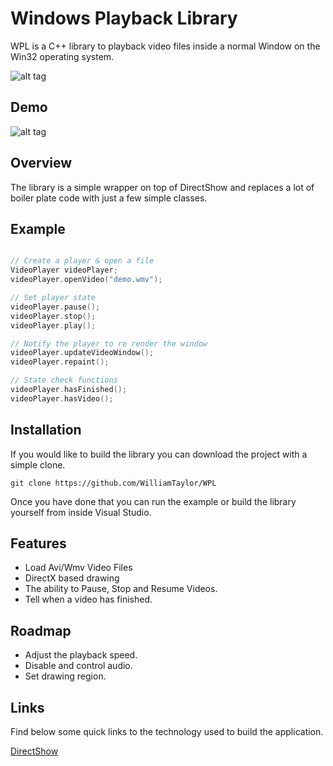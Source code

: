 # Windows Playback Library

WPL is a C++ library to playback video files inside a normal Window on the Win32 operating system.

![alt tag](http://williamsamtaylor.co.uk/images/projects/wpl.png)

## Demo

![alt tag](http://williamsamtaylor.co.uk/github-images/wpl-animation.gif)

## Overview

The library is a simple wrapper on top of DirectShow and replaces a lot of boiler plate code with just a few simple classes.

## Example

```c++

// Create a player & open a file
VideoPlayer videoPlayer;
videoPlayer.openVideo("demo.wmv");

// Set player state
videoPlayer.pause();
videoPlayer.stop();
videoPlayer.play();

// Notify the player to re render the window
videoPlayer.updateVideoWindow();
videoPlayer.repaint();

// State check functions
videoPlayer.hasFinished();
videoPlayer.hasVideo();

```

## Installation

If you would like to build the library you can download the project with a simple clone.

```git clone https://github.com/WilliamTaylor/WPL```

Once you have done that you can run the example or build the library yourself from inside Visual Studio.

## Features

* Load Avi/Wmv Video Files
* DirectX based drawing
* The ability to Pause, Stop and Resume Videos.
* Tell when a video has finished.

## Roadmap

* Adjust the playback speed.
* Disable and control audio.
* Set drawing region.

## Links

Find below some quick links to the technology used to build the application.

[DirectShow](https://msdn.microsoft.com/en-us/library/windows/desktop/dd390351(v=vs.85).aspx)
